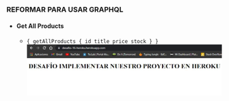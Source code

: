 ### REFORMAR PARA USAR GRAPHQL
- #### Get All Products
  - `{
  getAllProducts {
    id
    title
    price
    stock
  }
}`
![alt text](https://github.com/Martin-J-Larre/desafio-16-heroku/blob/main/assets/heroku-1.JPG?raw=true)